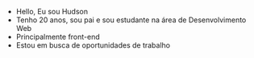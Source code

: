 - Hello, Eu sou Hudson
- Tenho 20 anos, sou pai e sou estudante na área de Desenvolvimento Web
- Principalmente front-end
- Estou em busca de oportunidades de trabalho

